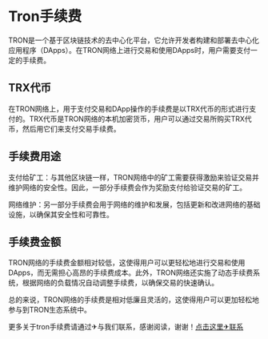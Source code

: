 # Tron手续费

TRON是一个基于区块链技术的去中心化平台，它允许开发者构建和部署去中心化应用程序（DApps）。在TRON网络上进行交易和使用DApps时，用户需要支付一定的手续费。

## TRX代币

在TRON网络上，用于支付交易和DApp操作的手续费是以TRX代币的形式进行支付的。TRX代币是TRON网络的本机加密货币，用户可以通过交易所购买TRX代币，然后用它们来支付交易手续费。

## 手续费用途

支付给矿工：与其他区块链一样，TRON网络中的矿工需要获得激励来验证交易并维护网络的安全性。因此，一部分手续费会作为奖励支付给验证交易的矿工。

网络维护：另一部分手续费会用于网络的维护和发展，包括更新和改进网络的基础设施，以确保其安全性和可靠性。

## 手续费金额

TRON网络的手续费金额相对较低，这使得用户可以更轻松地进行交易和使用DApps，而无需担心高昂的手续费成本。此外，TRON网络还实施了动态手续费系统，根据网络的负载情况自动调整手续费，以确保交易的快速确认。

总的来说，TRON网络的手续费是相对低廉且灵活的，这使得用户可以更加轻松地参与到TRON生态系统中。

更多关于tron手续费请通过✈与我们联系，感谢阅读，谢谢！[点击这里✈联系](https://trx.tw)